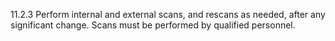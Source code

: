 11.2.3 Perform internal and external scans, and rescans as needed, after any significant change. Scans must be performed by qualified personnel. 